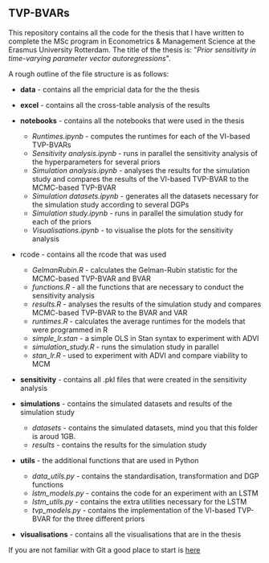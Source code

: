 ## TVP-BVARs

This repository contains all the code for the thesis that I have written to complete the MSc program in Econometrics & Management Science at the Erasmus University Rotterdam. The title of the thesis is: "_Prior sensitivity in time-varying parameter vector autoregressions_". 

A rough outline of the file structure is as follows:

- **data** - contains all the empricial data for the the thesis

- **excel** - contains all the cross-table analysis of the results

- **notebooks** - contains all the notebooks that were used in the thesis

  - *Runtimes.ipynb* - computes the runtimes for each of the VI-based TVP-BVARs
  - *Sensitivity analysis.ipynb* - runs in parallel the sensitivity analysis of the hyperparameters for several priors
  - *Simulation analysis.ipynb* -  analyses the results for the simulation study and compares the results of the VI-based TVP-BVAR to the MCMC-based TVP-BVAR
  - *Simulation datasets.ipynb* - generates all the datasets necessary for the simulation study according to several DGPs
  - *Simulation study.ipynb* - runs in parallel the simulation study for each of the priors
  - *Visualisations.ipynb* - to visualise the plots for the sensitivity analysis

- rcode - contains all the rcode that was used

  - *GelmanRubin.R* - calculates the Gelman-Rubin statistic for the MCMC-based TVP-BVAR and BVAR
  - *functions.R* - all the functions that are necessary to conduct the sensitivity analysis
  - *results.R* - analyses the results of the simulation study and compares MCMC-based TVP-BVAR to the BVAR and VAR
  - *runtimes.R* - calculates the average runtimes for the models that were programmed in R
  - *simple_lr.stan* - a simple OLS in Stan syntax to experiment with ADVI
  - *simulation_study.R* - runs the simulation study in parallel
  - *stan_lr.R* - used to experiment with ADVI and compare viability to MCM

- **sensitivity** - contains all .pkl files that were created in the sensitivity analysis

- **simulations** - contains the simulated datasets and results of the simulation study

  - *datasets* - contains the simulated datasets, mind you that this folder is aroud 1GB.
  - *results* - contains the results for the simulation study

- **utils** - the additional functions that are used in Python

  - *data_utils.py* - contains the standardisation, transformation and DGP functions
  - *lstm_models.py* - contains the code for an experiment with an LSTM
  - *lstm_utils.py* - contains the extra utilities necessary for the LSTM
  - *tvp_models.py* - contains the implementation of the VI-based TVP-BVAR for the three different priors

- **visualisations** - contains all the visualisations that are in the thesis

If you are not familiar with Git a good place to start is [here](https://docs.gitlab.com/ee/topics/git/index.html)